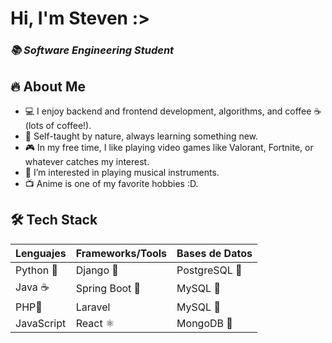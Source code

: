# Hi, I'm Steven :>  
### *📚 Software Engineering Student*  

## 🔥 About Me
- 💻 I enjoy backend and frontend development, algorithms, and coffee ☕ (lots of coffee!).
- 🤖 Self-taught by nature, always learning something new.
- 🎮 In my free time, I like playing video games like Valorant, Fortnite, or whatever catches my interest.
- 🎹 I’m interested in playing musical instruments.
- 📺 Anime is one of my favorite hobbies :D.

## 🛠 Tech Stack
| Lenguajes | Frameworks/Tools | Bases de Datos |
|-----------|----------|----------|
| Python 🐍 | Django 🎸 | PostgreSQL 🐘 |
| Java ☕ | Spring Boot 🌱 | MySQL 🐬 |
| PHP🐘 | Laravel | MySQL 🐬 |
| JavaScript | React ⚛️ | MongoDB 🍃 |


<!--
**NiceIam/NiceIam** is a ✨ _special_ ✨ repository because its `README.md` (this file) appears on your GitHub profile.

Here are some ideas to get you started:

- 🔭 I’m currently working on ...
- 🌱 I’m currently learning ...
- 👯 I’m looking to collaborate on ...
- 🤔 I’m looking for help with ...
- 💬 Ask me about ...
- 📫 How to reach me: ...
- 😄 Pronouns: ...
- ⚡ Fun fact: ...
-->
